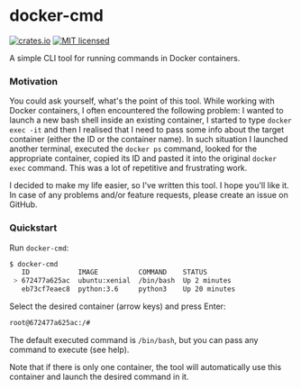 # docker-cmd
[![crates.io](http://meritbadge.herokuapp.com/docker-cmd)](https://crates.io/crates/docker-cmd) [![MIT licensed](https://img.shields.io/badge/license-MIT-blue.svg)](./LICENSE)

A simple CLI tool for running commands in Docker containers.

### Motivation
You could ask yourself, what's the point of this tool. While working with Docker containers, 
I often encountered the following problem: I wanted to launch a new bash shell inside an existing 
container, I started to type `docker exec -it` and then I realised that I need to pass some
info about the target container (either the ID or the container name). In such situation I launched
another terminal, executed the `docker ps` command, looked for the appropriate container,
copied its ID and pasted it into the original `docker exec` command. This was a lot of 
repetitive and frustrating work. 

I decided to make my life easier, so I've written this tool. I hope you'll like it. In case of any
problems and/or feature requests, please create an issue on GitHub. 

### Quickstart
Run `docker-cmd`:
```bash
$ docker-cmd
   ID            IMAGE          COMMAND    STATUS
 > 672477a625ac  ubuntu:xenial  /bin/bash  Up 2 minutes
   eb73cf7eaec8  python:3.6     python3    Up 20 minutes
```
Select the desired container (arrow keys) and press Enter:
```bash
root@672477a625ac:/# 
```
The default executed command is `/bin/bash`, but you can pass any command to execute (see help).

Note that if there is only one container, the tool will automatically use this container 
and launch the desired command in it.
